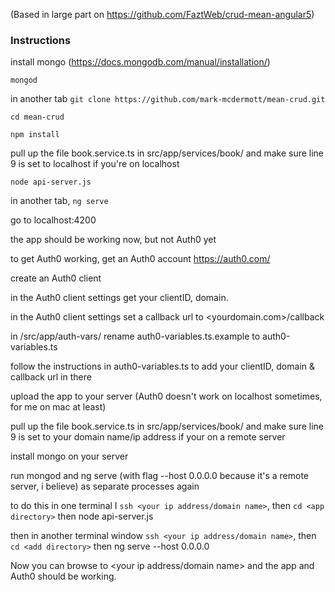(Based in large part on https://github.com/FaztWeb/crud-mean-angular5)

### Instructions

install mongo (https://docs.mongodb.com/manual/installation/)

`mongod`

in another tab `git clone https://github.com/mark-mcdermott/mean-crud.git`

`cd mean-crud`

`npm install`

pull up the file book.service.ts in src/app/services/book/ and make sure line 9 is set to localhost if you're on localhost

`node api-server.js`

in another tab, `ng serve`

go to localhost:4200

the app should be working now, but not Auth0 yet

to get Auth0 working, get an Auth0 account https://auth0.com/

create an Auth0 client

in the Auth0 client settings get your clientID, domain.

in the Auth0 client settings set a callback url to <yourdomain.com>/callback

in /src/app/auth-vars/ rename auth0-variables.ts.example to auth0-variables.ts

follow the instructions in auth0-variables.ts to add your clientID, domain & callback url in there

upload the app to your server (Auth0 doesn't work on localhost sometimes, for me on mac at least)

pull up the file book.service.ts in src/app/services/book/ and make sure line 9 is set to your domain name/ip address if your on a remote server

install mongo on your server

run mongod and ng serve (with flag --host 0.0.0.0 because it's a remote server, i believe) as separate processes again

to do this in one terminal I `ssh <your ip address/domain name>`, then `cd <app directory>` then node api-server.js

then in another terminal window `ssh <your ip address/domain name>`, then `cd <add directory>` then ng serve --host 0.0.0.0

Now you can browse to <your ip address/domain name> and the app and Auth0 should be working.
